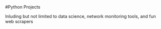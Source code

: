 #Python Projects

Inluding but not limited to data science, network monitoring tools, and fun web scrapers
